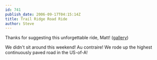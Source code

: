 ```yaml
---
id: 741
publish_date: 2006-09-17T04:15:14Z
title: Trail Ridge Road Ride
author: Steve
---
```

  
Thanks for suggesting this unforgettable ride, Matt! ([gallery](http://picasaweb.google.com/flagstafffrenzy/TrailRidgeRoadRide))

We didn't sit around this weekend! Au contraire! We rode up the highest continuously paved road in the US-of-A!
